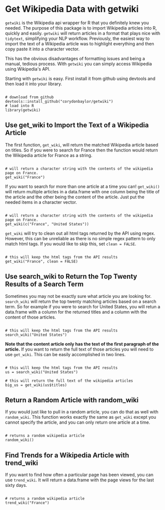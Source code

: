 # Get Wikipedia Data with getwiki
`getwiki` is the Wikipedia api wrapper for R that you definitely knew you needed. The purpose of this package is to import Wikipedia articles into R, quickly and easily. `getwiki` will return articles in a format that plays nice with `tidytext`, simplifying your NLP workflow. Previously, the easiest way to import the text of a Wikipedia article was to highlight everything and then copy paste it into a character vector. 

This has the obvious disadvantages of formatting issues and being a manual, tedious process. With `getwiki` you can simply access Wikipedia using Wikipedia's API. 

Starting with `getwiki` is easy. First install it from github using devtools and then load it into your library. 

```{r setup}

# download from github
devtools::install_github("corydonbaylor/getwiki")
# load into R
library(getwiki)

```

## Use get_wiki to Import the Text of a Wikipedia Article

The first function, `get_wiki`, will return the matched Wikipedia article based on titles. So if you were to search for France then the function would return the Wikipedia article for France as a string. 

```{r getwiki, eval=FALSE}

# will return a character string with the contents of the wikipedia page on France. 
get_wiki("France")

```

If you want to search for more than one article at a time you can! `get_wiki()` will return multiple articles in a data.frame with one column being the title of the article and the other being the content of the article. Just put the needed items in a character vector. 

```{r getwiki_multiple, eval=FALSE}

# will return a character string with the contents of the wikipedia page on France. 
get_wiki(c("France", "United States"))

```

`get_wiki` will try to clean out all html tags returned by the API using regex. However, this can be unreliable as there is no simple regex pattern to only match html tags. If you would like to skip this, set `clean = FALSE`. 

```{r getwiki_clean, eval=FALSE}

# this will keep the html tags from the API results
get_wiki("France", clean = FALSE)

```

## Use search_wiki to Return the Top Twenty Results of a Search Term

Sometimes you may not be exactly sure what article you are looking for. `search_wiki` will return the top twenty matching articles based on a search term. So for example if you were to search for United States, you will retun a data.frame with a column for the returned titles and a column with the content of those articles. 

```{r search_wiki, eval=FALSE}

# this will keep the html tags from the API results
search_wiki("United States")

```

**Note that the content article only has the text of the first paragraph of the article.** If you want to return the full text of those articles you will need to use `get_wiki`. This can be easily accomplished in two lines.

```{r search_wiki_big, eval=FALSE}

# this will keep the html tags from the API results
us = search_wiki("United States")

# this will return the full text of the wikipedia articles
big_us = get_wiki(us$titles)

```

## Return a Random Article with random_wiki

If you would just like to pull in a random article, you can do that as well with `random_wiki`. This function works exactly the same as `get_wiki` except you cannot specify the article, and you can only return one article at a time.  

```{r search_wiki, eval=FALSE}

# returns a random wikipedia article
random_wiki()

```
## Find Trends for a Wikipedia Article with trend_wiki

If you want to find how often a particular page has been viewed, you can use `trend_wiki`. It will return a data.frame with the page views for the last sixty days. 

```{r trend_wiki, eval=FALSE}

# returns a random wikipedia article
trend_wiki("France")

```
